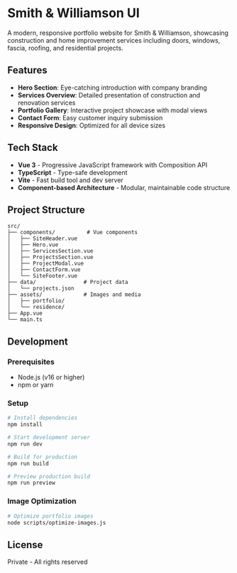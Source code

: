 # Smith & Williamson UI

A modern, responsive portfolio website for Smith & Williamson, showcasing construction and home improvement services including doors, windows, fascia, roofing, and residential projects.

## Features

-   **Hero Section**: Eye-catching introduction with company branding
-   **Services Overview**: Detailed presentation of construction and renovation services
-   **Portfolio Gallery**: Interactive project showcase with modal views
-   **Contact Form**: Easy customer inquiry submission
-   **Responsive Design**: Optimized for all device sizes

## Tech Stack

-   **Vue 3** - Progressive JavaScript framework with Composition API
-   **TypeScript** - Type-safe development
-   **Vite** - Fast build tool and dev server
-   **Component-based Architecture** - Modular, maintainable code structure

## Project Structure

```
src/
├── components/          # Vue components
│   ├── SiteHeader.vue
│   ├── Hero.vue
│   ├── ServicesSection.vue
│   ├── ProjectsSection.vue
│   ├── ProjectModal.vue
│   ├── ContactForm.vue
│   └── SiteFooter.vue
├── data/               # Project data
│   └── projects.json
├── assets/             # Images and media
│   ├── portfolio/
│   └── residence/
├── App.vue
└── main.ts
```

## Development

### Prerequisites

-   Node.js (v16 or higher)
-   npm or yarn

### Setup

```bash
# Install dependencies
npm install

# Start development server
npm run dev

# Build for production
npm run build

# Preview production build
npm run preview
```

### Image Optimization

```bash
# Optimize portfolio images
node scripts/optimize-images.js
```

## License

Private - All rights reserved

